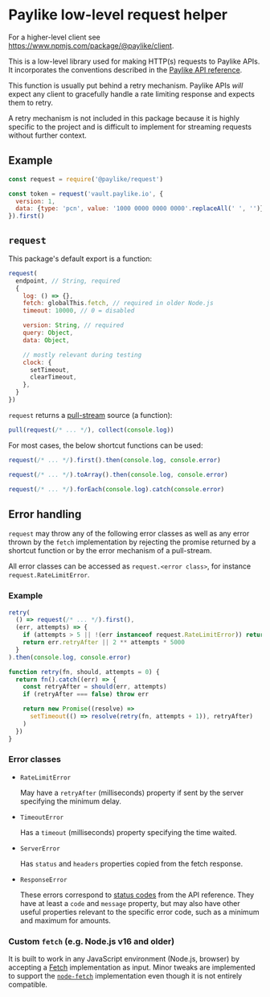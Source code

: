 # Paylike low-level request helper

For a higher-level client see https://www.npmjs.com/package/@paylike/client.

This is a low-level library used for making HTTP(s) requests to Paylike APIs. It
incorporates the conventions described in the
[Paylike API reference](https://github.com/paylike/api-reference).

This function is usually put behind a retry mechanism. Paylike APIs _will_
expect any client to gracefully handle a rate limiting response and expects them
to retry.

A retry mechanism is not included in this package because it is highly specific
to the project and is difficult to implement for streaming requests without
further context.

## Example

```js
const request = require('@paylike/request')

const token = request('vault.paylike.io', {
  version: 1,
  data: {type: 'pcn', value: '1000 0000 0000 0000'.replaceAll(' ', '')},
}).first()
```

## `request`

This package's default export is a function:

```js
request(
  endpoint, // String, required
  {
    log: () => {},
    fetch: globalThis.fetch, // required in older Node.js
    timeout: 10000, // 0 = disabled

    version: String, // required
    query: Object,
    data: Object,

    // mostly relevant during testing
    clock: {
      setTimeout,
      clearTimeout,
    },
  }
})
```

`request` returns a [pull-stream](https://pull-stream.github.io) source (a
function):

```js
pull(request(/* ... */), collect(console.log))
```

For most cases, the below shortcut functions can be used:

```js
request(/* ... */).first().then(console.log, console.error)
```

```js
request(/* ... */).toArray().then(console.log, console.error)
```

```js
request(/* ... */).forEach(console.log).catch(console.error)
```

## Error handling

`request` may throw any of the following error classes as well as any error
thrown by the `fetch` implementation by rejecting the promise returned by a
shortcut function or by the error mechanism of a pull-stream.

All error classes can be accessed as `request.<error class>`, for instance
`request.RateLimitError`.

### Example

```js
retry(
  () => request(/* ... */).first(),
  (err, attempts) => {
    if (attempts > 5 || !(err instanceof request.RateLimitError)) return false
    return err.retryAfter || 2 ** attempts * 5000
  }
).then(console.log, console.error)

function retry(fn, should, attempts = 0) {
  return fn().catch((err) => {
    const retryAfter = should(err, attempts)
    if (retryAfter === false) throw err

    return new Promise((resolve) =>
      setTimeout(() => resolve(retry(fn, attempts + 1)), retryAfter)
    )
  })
}
```

### Error classes

- `RateLimitError`

  May have a `retryAfter` (milliseconds) property if sent by the server
  specifying the minimum delay.

- `TimeoutError`

  Has a `timeout` (milliseconds) property specifying the time waited.

- `ServerError`

  Has `status` and `headers` properties copied from the fetch response.

- `ResponseError`

  These errors correspond to
  [status codes](https://github.com/paylike/api-reference/blob/master/status-codes.md)
  from the API reference. They have at least a `code` and `message` property,
  but may also have other useful properties relevant to the specific error code,
  such as a minimum and maximum for amounts.

### Custom `fetch` (e.g. Node.js v16 and older)

It is built to work in any JavaScript environment (Node.js, browser) by
accepting a [Fetch](https://developer.mozilla.org/en-US/docs/Web/API/Fetch_API)
implementation as input. Minor tweaks are implemented to support the
[`node-fetch`](https://github.com/node-fetch/node-fetch) implementation even
though it is not entirely compatible.
